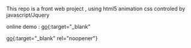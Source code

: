 This repo is a front web project , using html5 animation css controled by javascript/Jquery

online demo : [go](http://ismail.azdad.free.fr ){:target="_blank"

[go](http://stackoverflow.com){:target="_blank" rel="noopener"}
